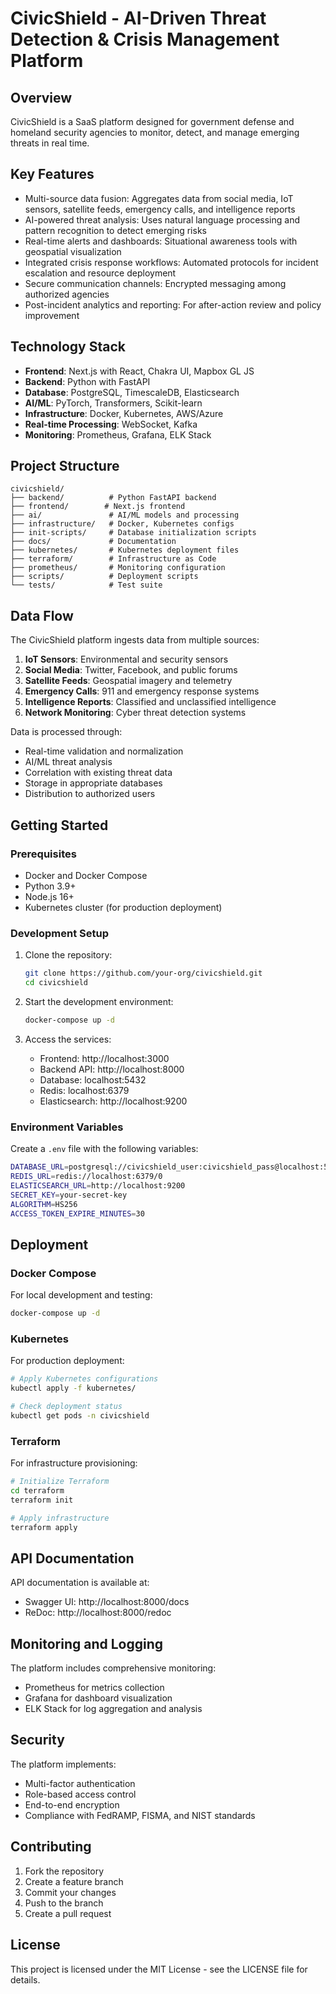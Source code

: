 # CivicShield - AI-Driven Threat Detection & Crisis Management Platform

## Overview
CivicShield is a SaaS platform designed for government defense and homeland security agencies to monitor, detect, and manage emerging threats in real time.

## Key Features
- Multi-source data fusion: Aggregates data from social media, IoT sensors, satellite feeds, emergency calls, and intelligence reports
- AI-powered threat analysis: Uses natural language processing and pattern recognition to detect emerging risks
- Real-time alerts and dashboards: Situational awareness tools with geospatial visualization
- Integrated crisis response workflows: Automated protocols for incident escalation and resource deployment
- Secure communication channels: Encrypted messaging among authorized agencies
- Post-incident analytics and reporting: For after-action review and policy improvement

## Technology Stack
- **Frontend**: Next.js with React, Chakra UI, Mapbox GL JS
- **Backend**: Python with FastAPI
- **Database**: PostgreSQL, TimescaleDB, Elasticsearch
- **AI/ML**: PyTorch, Transformers, Scikit-learn
- **Infrastructure**: Docker, Kubernetes, AWS/Azure
- **Real-time Processing**: WebSocket, Kafka
- **Monitoring**: Prometheus, Grafana, ELK Stack

## Project Structure
```
civicshield/
├── backend/          # Python FastAPI backend
├── frontend/        # Next.js frontend
├── ai/               # AI/ML models and processing
├── infrastructure/   # Docker, Kubernetes configs
├── init-scripts/     # Database initialization scripts
├── docs/             # Documentation
├── kubernetes/       # Kubernetes deployment files
├── terraform/        # Infrastructure as Code
├── prometheus/       # Monitoring configuration
├── scripts/          # Deployment scripts
└── tests/            # Test suite
```

## Data Flow

The CivicShield platform ingests data from multiple sources:

1. **IoT Sensors**: Environmental and security sensors
2. **Social Media**: Twitter, Facebook, and public forums
3. **Satellite Feeds**: Geospatial imagery and telemetry
4. **Emergency Calls**: 911 and emergency response systems
5. **Intelligence Reports**: Classified and unclassified intelligence
6. **Network Monitoring**: Cyber threat detection systems

Data is processed through:
- Real-time validation and normalization
- AI/ML threat analysis
- Correlation with existing threat data
- Storage in appropriate databases
- Distribution to authorized users

## Getting Started

### Prerequisites
- Docker and Docker Compose
- Python 3.9+
- Node.js 16+
- Kubernetes cluster (for production deployment)

### Development Setup

1. Clone the repository:
   ```bash
   git clone https://github.com/your-org/civicshield.git
   cd civicshield
   ```

2. Start the development environment:
   ```bash
   docker-compose up -d
   ```

3. Access the services:
   - Frontend: http://localhost:3000
   - Backend API: http://localhost:8000
   - Database: localhost:5432
   - Redis: localhost:6379
   - Elasticsearch: http://localhost:9200

### Environment Variables

Create a `.env` file with the following variables:
```bash
DATABASE_URL=postgresql://civicshield_user:civicshield_pass@localhost:5432/civicshield
REDIS_URL=redis://localhost:6379/0
ELASTICSEARCH_URL=http://localhost:9200
SECRET_KEY=your-secret-key
ALGORITHM=HS256
ACCESS_TOKEN_EXPIRE_MINUTES=30
```

## Deployment

### Docker Compose

For local development and testing:
```bash
docker-compose up -d
```

### Kubernetes

For production deployment:
```bash
# Apply Kubernetes configurations
kubectl apply -f kubernetes/

# Check deployment status
kubectl get pods -n civicshield
```

### Terraform

For infrastructure provisioning:
```bash
# Initialize Terraform
cd terraform
terraform init

# Apply infrastructure
terraform apply
```

## API Documentation

API documentation is available at:
- Swagger UI: http://localhost:8000/docs
- ReDoc: http://localhost:8000/redoc

## Monitoring and Logging

The platform includes comprehensive monitoring:
- Prometheus for metrics collection
- Grafana for dashboard visualization
- ELK Stack for log aggregation and analysis

## Security

The platform implements:
- Multi-factor authentication
- Role-based access control
- End-to-end encryption
- Compliance with FedRAMP, FISMA, and NIST standards

## Contributing

1. Fork the repository
2. Create a feature branch
3. Commit your changes
4. Push to the branch
5. Create a pull request

## License

This project is licensed under the MIT License - see the LICENSE file for details.